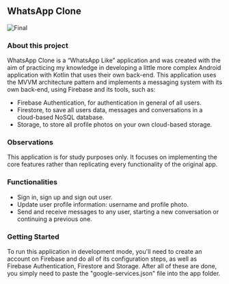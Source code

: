 ## WhatsApp Clone
![Final](https://github.com/estevao-souza/WhatsAppProject/assets/62207482/6d9f280a-0403-44ea-a9d3-986a39afc29c)

### About this project
WhatsApp Clone is a “WhatsApp Like” application and was created with the aim of practicing my knowledge in developing a little more complex Android application with Kotlin that uses their own back-end. This application uses the MVVM architecture pattern and implements a messaging system with its own back-end, using Firebase and its tools, such as: 
- Firebase Authentication, for authentication in general of all users.
- Firestore, to save all users data, messages and conversations in a cloud-based NoSQL database.
- Storage, to store all profile photos on your own cloud-based storage.

### Observations
This application is for study purposes only. It focuses on implementing the core features rather than replicating every functionality of the original app.

### Functionalities
- Sign in, sign up and sign out user.
- Update user profile information: username and profile photo.
- Send and receive messages to any user, starting a new conversation or continuing a previous one.

### Getting Started
To run this application in development mode, you'll need to create an account on Firebase and do all of its configuration steps, as well as Firebase Authentication, Firestore and Storage. After all of these are done, you simply need to paste the "google-services.json" file into the app folder.



